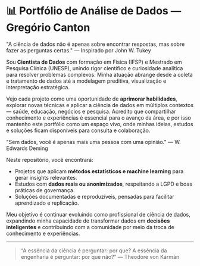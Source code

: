 
# 📊 Portfólio de Análise de Dados — Gregório Canton

"A ciência de dados não é apenas sobre encontrar respostas, mas sobre fazer as perguntas certas." — Inspirado por John W. Tukey

Sou **Cientista de Dados** com formação em Física (IFSP) e Mestrado em Pesquisa Clínica (UNESP), unindo rigor científico e curiosidade analítica para resolver problemas complexos. Minha atuação abrange desde a coleta e tratamento de dados até a modelagem preditiva, visualização e interpretação estratégica.

Vejo cada projeto como uma oportunidade de **aprimorar habilidades**, explorar novas técnicas e aplicar a ciência de dados em múltiplos contextos — saúde, educação, negócios e pesquisa. Acredito que compartilhar conhecimento e experiências é essencial para o avanço da área, e por isso mantenho este portfólio como um espaço vivo, onde minhas ideias, estudos e soluções ficam disponíveis para consulta e colaboração.

"Sem dados, você é apenas mais uma pessoa com uma opinião." — W. Edwards Deming

Neste repositório, você encontrará:
- Projetos que aplicam **métodos estatísticos e machine learning** para gerar insights relevantes.
- Estudos com **dados reais ou anonimizados**, respeitando a LGPD e boas práticas de governança.
- Soluções documentadas e reproduzíveis, pensadas para facilitar aprendizado e replicação.

Meu objetivo é continuar evoluindo como profissional de ciência de dados, expandindo minha capacidade de transformar dados em **decisões inteligentes** e contribuindo com a comunidade por meio da troca de conhecimento e experiências.

---

> “A essência da ciência é perguntar: por que? A essência da engenharia é perguntar: por que não?” — Theodore von Kármán
